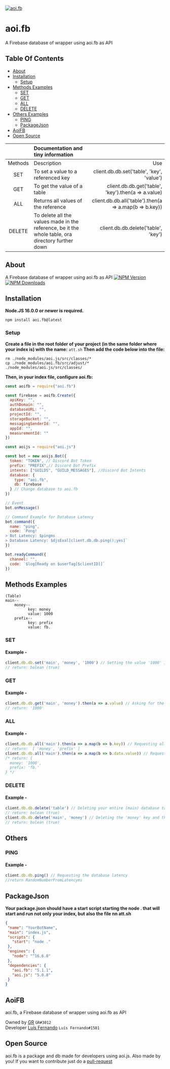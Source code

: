 <br />
    <p>
    <a href="https://www.npmjs.com/package/aoi.fb"><img src="https://cdn.discordapp.com/attachments/929747405916733460/934447223117340732/AoiFB_LogoTransparent_2.0.png" alt="aoi.fb" /></a>
  </p>

# aoi.fb

A Firebase database of wrapper using aoi.fb as API


## Table Of Contents

- [About](#about)
- [Installation](#installation)
  - [Setup](#setup)
- [Methods Examples](#methods-examples)
  - [SET](#set)
  - [GET](#get)
  - [ALL](#all)
  - [DELETE](#delete)
- [Others Examples](#others)
  - [PING](#ping)
  - [PackageJson](#packagejson)
- [AoiFB](#aoifb)
- [Open Source](#open-source)

|         |   Documentation and tiny information                                                               |                                                        |
|:-------:|:--------------------------------------------------------------------------------------------------|--------------------------------------------------------: |
| Methods |                                            Description                                           |                           Use                          |
|   SET   |                                To set a value to a referenced key                                |        client.db.db.set('table', 'key', 'value')       |
|   GET   |                                  To get the value of a table                                     | client.db.db.get('table', 'key').then(a => a.value)    |
|   ALL   |                                Returns all values of the reference                               | client.db.db.all('table').then(a => a.map(b => b.key)) |
|  DELETE | To delete all the values made in the reference, be it the whole table, ora directory further down|           client.db.db.delete('table', 'key')          |
## About
A Firebase database of wrapper using aoi.fb as API
[![NPM Version](https://img.shields.io/npm/v/aoi.fb.svg?maxAge=3600)](https://www.npmjs.com/package/aoi.fb)
[![NPM Downloads](https://img.shields.io/npm/dt/aoi.fb.svg?maxAge=3600)](https://www.npmjs.com/package/aoi.fb)
## Installation

**Node.JS 16.0.0 or newer is required.**  

```sh-session
npm install aoi.fb@latest
```

### Setup

**Create a file in the root folder of your project (in the same folder where your index is) with the name:** `att.sh`
**Then add the code below into the file:**
```sh-session
rm ./node_modules/aoi.js/src/classes/*
cp ./node_modules/aoi.fb/src/adjust/* ./node_modules/aoi.js/src/classes/
```
**Then, in your index file, configure aoi.fb:**
```js
const aoifb = require("aoi.fb")

const firebase = aoifb.Create({
  apiKey: "",
  authDomain: "",
  databaseURL: "",
  projectId: "",
  storageBucket: "",
  messagingSenderId: "",
  appId: "",
  measurementId: ""
})

const aoijs = require("aoi.js")

const bot = new aoijs.Bot({
  token: "TOKEN", // Discord Bot Token
  prefix: "PREFIX",// Discord Bot Prefix
  intents: ["GUILDS", "GUILD_MESSAGES"], //Discord Bot Intents
  database: {
    type: "aoi.fb",
    db: firebase
  } // Change database to aoi.fb
})

// Event
bot.onMessage()

// Command Example for Database Latency
bot.command({
  name: "ping",
  code: `Pong!
> Bot Latency: $pingms
> Database Latency: $djsEval[client.db.db.ping();yes]`
})

bot.readyCommand({
  channel: "",
  code: `$log[Ready on $userTag[$clientID]]`
})

```

## Methods Examples

```fix
(Table)
main--
    money--
          key: money
          value: 1000
    prefix--
          key: prefix
          value: fb.
```

### SET
#### Example - 
```js
client.db.db.set('main', 'money', '1000') // Setting the value '1000' in the 'money' key that is in the 'main' table
// return: bolean (true)
```
### GET
#### Example - 
```js
client.db.db.get('main', 'money').then(a => a.value) // Asking for the value of the 'money' key
// return: '1000' 
```

### ALL
#### Example - 
```js
client.db.db.all('main').then(a => a.map(b => b.key)) // Requesting all keys and values within each of your 'main' tables
// return:  [ 'money', 'prefix' ] 
client.db.db.all('main').then(a => a.map(b => b.data.value)) // Requesting all values from your 'main' table
/* return: {
  money: '1000',
  prefix: 'fb.'
} */
```
### DELETE
#### Example - 
```js
client.db.db.delete('table') // Deleting your entire (main) database table
// return: bolean (true)
client.db.db.delete('main', 'money') // Deleting the 'money' key and the value inside
// return: bolean (true)
```

## Others
### PING
#### Example - 
```js
client.db.db.ping() // Requesting the database latency
//return RandomNumberFromLatencyms
```

 ## PackageJson
**Your package.json should have a start script starting the node . that will start and run not only your index, but also the file nn att.sh**

 ```json
{
  "name": "YourBotName",
  "main": "index.js",
  "scripts": {
    "start": "node ."
  },
  "engines": {
    "node": "^16.6.0"
  },
  "dependencies": {
    "aoi.fb": "5.1.1",
    "aoi.js": "5.0.8"
  }
}
```

## AoiFB

aoi.fb, a Firebase database of wrapper using aoi.fb as API

Owned by [GR](https://github.com/guihrib/) `GR#3012`</br>
Developer [Luís Fernando](https://github.com/KrulDev) `Luís Fernando#1581`<br>

## Open Source

aoi.fb is a package and db made for developers using aoi.js. Also made by you! If you want to contribute just do a [pull-request](https://docs.github.com/en/pull-requests/collaborating-with-pull-requests/proposing-changes-to-your-work-with-pull-requests/about-pull-requests)